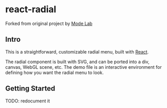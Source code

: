 # react-radial

Forked from original project by [Mode Lab](https://modelab.is)

## Intro

This is a straightforward, customizable radial menu, built with [React](https://facebook.github.io/react/).

The radial component is built with SVG, and can be ported into a div, canvas, WebGL scene, etc. The demo file is an interactive environment for defining how you want the radial menu to look.

## Getting Started

TODO: redocument it
